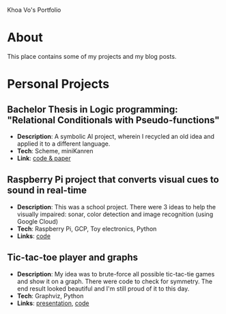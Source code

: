 Khoa Vo's Portfolio

About
=====

This place contains some of my projects and my blog posts.

Personal Projects
=================

Bachelor Thesis in Logic programming: "Relational Conditionals with Pseudo-functions"
-------------------------------------------------------------------------------------

*   **Description**: A symbolic AI project, wherein I recycled an old idea and applied it to a different language.
*   **Tech**: Scheme, miniKanren
*   **Link**: [code & paper](https://github.com/lackhoa/staticKanren)

Raspberry Pi project that converts visual cues to sound in real-time
--------------------------------------------------------------------

*   **Description**: This was a school project. There were 3 ideas to help the visually impaired: sonar, color detection and image recognition (using Google Cloud)
*   **Tech**: Raspberry Pi, GCP, Toy electronics, Python
*   **Links**: [code](https://github.com/lackhoa/pi-visual)

Tic-tac-toe player and graphs
-----------------------------

*   **Description**: My idea was to brute-force all possible tic-tac-tie games and show it on a graph. There were code to check for symmetry. The end result looked beautiful and I'm still proud of it to this day.
*   **Tech**: Graphviz, Python
*   **Links**: [presentation](https://drive.google.com/file/d/0B87xosAJTDm1dGJQY01qZnB5UGc/view?usp=drive_open), [code](https://github.com/lackhoa/ttt-graph/tree/master)
